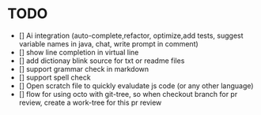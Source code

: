 # TODO
- [] Ai integration (auto-complete,refactor, optimize,add tests, suggest variable names in java,  chat, write prompt in comment)
- [] show line completion in virtual line
- [] add dictionay blink source for txt or readme files
- [] support grammar check in markdown
- [] support spell check
- [] Open scratch file to quickly evaludate js code (or any other language)
- [] flow for using octo with git-tree, so when checkout branch for pr review, create a work-tree for this pr review
